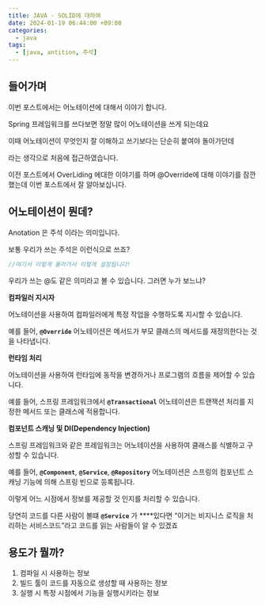 ```yaml
---
title: JAVA - SOLID에 대하여
date: 2024-01-19 06:44:00 +09:00
categories:
  - java
tags:
  - [java, antition, 주석]
---
```

## 들어가며

이번 포스트에서는 어노테이션에 대해서 이야기 합니다.

Spring 프레임워크를 쓰다보면 정말 많이 어노테이션을 쓰게 되는데요

이때 어노테이션이 무엇인지 잘 이해하고 쓰기보다는 단순히 붙여야 돌아가던데

라는 생각으로 처음에 접근하였습니다.

이전 포스트에서 OverLiding 에대한 이야기를 하며 @Override에 대해 이야기를 잠깐 했는데 이번 포스트에서 잘 알아보십니다.

## 어노테이션이 뭔데?

Anotation 은 주석 이라는 의미입니다.

보통 우리가 쓰는 주석은 이런식으로 쓰죠?

```jsx
//여기서 이렇게 돌아가서 이렇게 설정됩니다!
```

우리가 쓰는 @도 같은 의미라고 볼 수 있습니다. 그러면 누가 보느냐?

**컴파일러 지시자** 

어노테이션을 사용하여 컴파일러에게 특정 작업을 수행하도록 지시할 수 있습니다.

예를 들어, **`@Override`** 어노테이션은 메서드가 부모 클래스의 메서드를 재정의한다는 것을 나타냅니다.

**런타임 처리** 

어노테이션을 사용하여 런타임에 동작을 변경하거나 프로그램의 흐름을 제어할 수 있습니다. 

예를 들어, 스프링 프레임워크에서 **`@Transactional`** 어노테이션은 트랜잭션 처리를 지정한 메서드 또는 클래스에 적용합니다.

**컴포넌트 스캐닝 및 DI(Dependency Injection)** 

스프링 프레임워크와 같은 프레임워크는 어노테이션을 사용하여 클래스를 식별하고 구성할 수 있습니다. 

예를 들어, **`@Component`**, **`@Service`**, **`@Repository`** 어노테이션은 스프링의 컴포넌트 스캐닝 기능에 의해 스프링 빈으로 등록됩니다.

이렇게 어느 시점에서 정보를 제공할 것 인지를 처리할 수 있습니다.

당연히 코드를 다른 사람이 볼떄 **`@Service`** 가 ****있다면 “이거는 비지니스 로직을 처리하는 서비스코드”라고 코드를 읽는 사람들이 알 수 있겠죠

## 용도가 뭘까?

1. 컴파일 시 사용하는 정보
2. 빌드 툴이 코드를 자동으로 생성할 때 사용하는 정보 
3. 실행 시 특정 시점에서 기능을 실행시키라는 정보